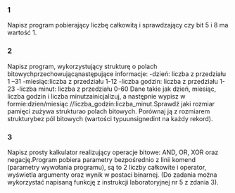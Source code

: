 ### 1
Napisz program pobierający liczbę całkowitą i sprawdzający czy bit 5 i 8 ma wartość 1. 
### 2
Napisz   program,  wykorzystujący strukturę  o  polach  bitowychprzechowującąnastępujące informacje: 
-dzień: liczba z przedziału 1 –31
-miesiąc:liczba z przedziału 1-12 
-liczba godzin: liczba z przedziału 1-23
-liczba minut: liczba z przedziału 0-60
Dane takie jak dzień, miesiąc, liczba godzin i liczba minutzainicjalizuj, a następnie wypisz w  formie:dzien/miesiąc //liczba_godzin:liczba_minut.Sprawdź jaki rozmiar pamięci zużywa strukturao polach bitowych. Porównaj ją z rozmiarem strukturybez pól bitowych (wartości typuunsignedint na każdy rekord). 
### 3
Napisz prosty kalkulator realizujący operacje bitowe: AND, OR, XOR oraz negację.Program  pobiera  parametry  bezpośrednio  z  linii  komend  (parametry  wywołania programu), są to 2 liczby całkowite i operator, wyświetla argumenty oraz wynik w postaci   binarnej. (Do  zadania  można  wykorzystać  napisaną  funkcję  z  instrukcji laboratoryjnej nr 5 z zdania 3). 